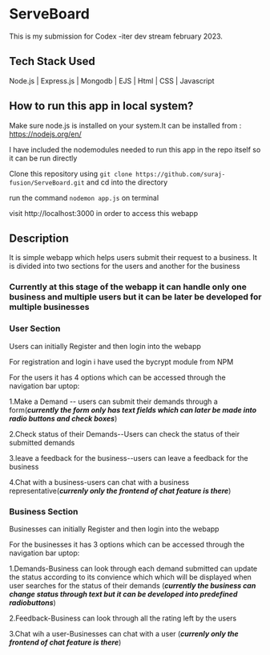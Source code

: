 # ServeBoard

This is my submission for Codex -iter dev stream february 2023.

## Tech Stack Used

Node.js | Express.js | Mongodb | EJS | Html | CSS | Javascript

## How to run this app in local system?

Make sure node.js is installed on your system.It can be installed from : https://nodejs.org/en/

I have included the nodemodules needed to run this app in the repo itself so it can be run directly

Clone this repository using `git clone https://github.com/suraj-fusion/ServeBoard.git` and cd into the directory

run the command `nodemon app.js` on terminal

visit http://localhost:3000 in order to access this webapp

## Description
It is simple webapp which helps users submit their request to a business.
It is divided into two sections for the users and another for the business

### Currently at this stage of the webapp it can handle only one business and multiple users but it can be later be developed for multiple businesses

### User Section

Users can initially Register and then login into the webapp

For registration and login i have used the bycrypt module from NPM

For the users it has 4 options which can be accessed through the navigation bar uptop:

1.Make a Demand -- users can submit their demands through a form(***currently the form only has text fields which can later be made into radio buttons and check boxes***)

2.Check status of their Demands--Users can check the status of their submitted demands

3.leave a feedback for the business--users can leave a feedback for the business

4.Chat with a business-users can chat with a business representative(***currenly only the frontend of chat feature is there***)



### Business Section

Businesses can initially Register and then login into the webapp

For the businesses it has 3 options which can be accessed through the navigation bar uptop:

1.Demands-Business can look through each demand submitted can update the status according to its convience which which will be displayed when user searches for the status of their demands (***currently the business can change status through text but it can be developed into predefined radiobuttons***)

2.Feedback-Business can look through all the rating left by the users

3.Chat wih a user-Businesses can chat with a user (***currenly only the frontend of chat feature is there***)
